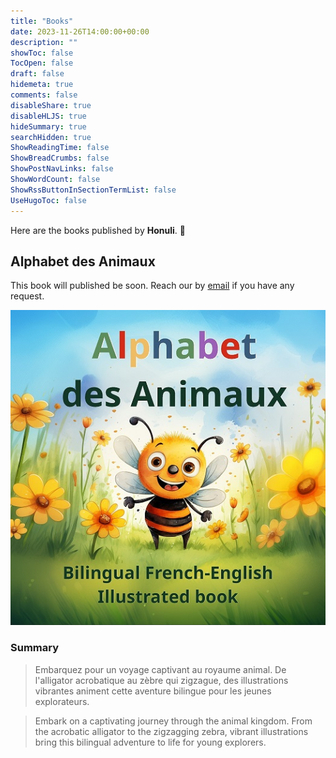 ```yaml
---
title: "Books"
date: 2023-11-26T14:00:00+00:00
description: ""
showToc: false
TocOpen: false
draft: false
hidemeta: true
comments: false
disableShare: true
disableHLJS: true
hideSummary: true
searchHidden: true
ShowReadingTime: false
ShowBreadCrumbs: false
ShowPostNavLinks: false
ShowWordCount: false
ShowRssButtonInSectionTermList: false
UseHugoToc: false
---
```


Here are the books published by **Honuli**. 📖

## Alphabet des Animaux

This book will published be soon. Reach our by [email](mailto:kaulana.honu@gmail.com) if you have any request.

![Alphabet](/alphabet_cover.jpg)

### Summary

> Embarquez pour un voyage captivant au royaume animal. De l'alligator acrobatique au zèbre qui zigzague, des illustrations vibrantes animent cette aventure bilingue pour les jeunes explorateurs.

> Embark on a captivating journey through the animal kingdom. From the acrobatic alligator to the zigzagging zebra, vibrant illustrations bring this bilingual adventure to life for young explorers. 

